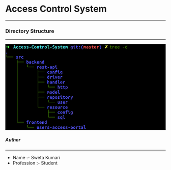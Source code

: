 # Access Control System
---

### Directory Structure
---

![Image](images/app.png)

##### Author
---

* Name :- Sweta Kumari
* Profession :- Student
